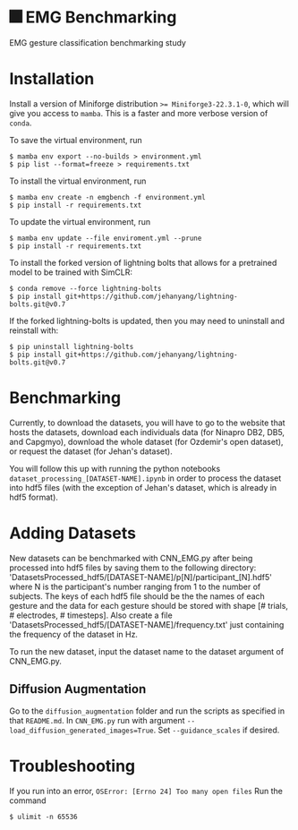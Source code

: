 # :fireworks: EMG Benchmarking
EMG gesture classification benchmarking study

# Installation
Install a version of Miniforge distribution `>= Miniforge3-22.3.1-0`, which will give you access to `mamba`. This is a faster and more verbose version of `conda`. 

To save the virtual environment, run
```console
$ mamba env export --no-builds > environment.yml
$ pip list --format=freeze > requirements.txt
```

To install the virtual environment, run 
```console
$ mamba env create -n emgbench -f environment.yml
$ pip install -r requirements.txt
```

To update the virtual environment, run
```console
$ mamba env update --file enviroment.yml --prune
$ pip install -r requirements.txt
```

To install the forked version of lightning bolts that allows for a pretrained model to be trained with SimCLR:
```console
$ conda remove --force lightning-bolts
$ pip install git+https://github.com/jehanyang/lightning-bolts.git@v0.7
```

If the forked lightning-bolts is updated, then you may need to uninstall and reinstall with:
```console
$ pip uninstall lightning-bolts
$ pip install git+https://github.com/jehanyang/lightning-bolts.git@v0.7
```

# Benchmarking
Currently, to download the datasets, you will have to go to the website that hosts the datasets, download each individuals data (for Ninapro DB2, DB5, and Capgmyo), download the whole dataset (for Ozdemir's open dataset), or request the dataset (for Jehan's dataset). 

You will follow this up with running the python notebooks `dataset_processing_[DATASET-NAME].ipynb` in order to process the dataset into hdf5 files (with the exception of Jehan's dataset, which is already in hdf5 format). 

# Adding Datasets
New datasets can be benchmarked with CNN_EMG.py after being processed into hdf5 files by saving them to the following directory: 'DatasetsProcessed_hdf5/[DATASET-NAME]/p[N]/participant_[N].hdf5' where N is the participant's number ranging from 1 to the number of subjects. The keys of each hdf5 file should be the the names of each gesture and the data for each gesture should be stored with shape [# trials, # electrodes, # timesteps]. Also create a file 'DatasetsProcessed_hdf5/[DATASET-NAME]/frequency.txt' just containing the frequency of the dataset in Hz. 

To run the new dataset, input the dataset name to the dataset argument of CNN_EMG.py.

## Diffusion Augmentation
Go to the `diffusion_augmentation` folder and run the scripts as specified in that `README.md`.
In `CNN_EMG.py` run with argument `--load_diffusion_generated_images=True`. Set `--guidance_scales` if desired.

# Troubleshooting
If you run into an error, `OSError: [Errno 24] Too many open files`
Run the command 
```console
$ ulimit -n 65536
```
